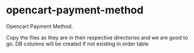 # opencart-payment-method
Opencart Payment Method. 

Copy the files as they are in their respective directories and we are good to go. 
DB columns will be created if not existing in order table

